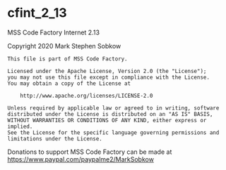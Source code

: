 # cfint_2_13
MSS Code Factory Internet 2.13

Copyright 2020 Mark Stephen Sobkow

	This file is part of MSS Code Factory.

	Licensed under the Apache License, Version 2.0 (the "License");
	you may not use this file except in compliance with the License.
	You may obtain a copy of the License at

	    http://www.apache.org/licenses/LICENSE-2.0

	Unless required by applicable law or agreed to in writing, software
	distributed under the License is distributed on an "AS IS" BASIS,
	WITHOUT WARRANTIES OR CONDITIONS OF ANY KIND, either express or implied.
	See the License for the specific language governing permissions and
	limitations under the License.

Donations to support MSS Code Factory can be made at
https://www.paypal.com/paypalme2/MarkSobkow
